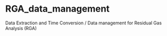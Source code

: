 # RGA_data_management
Data Extraction and Time Conversion / Data management for Residual Gas Analysis (RGA)
